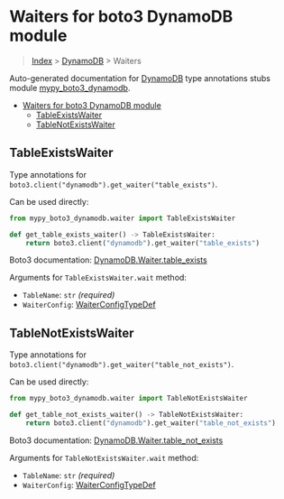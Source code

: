 # Waiters for boto3 DynamoDB module

> [Index](..) > [DynamoDB](.) > Waiters

Auto-generated documentation for
[DynamoDB](https://boto3.amazonaws.com/v1/documentation/api/1.17.78/reference/services/dynamodb.html#DynamoDB)
type annotations stubs module
[mypy_boto3_dynamodb](https://pypi.org/project/mypy-boto3-dynamodb/).

- [Waiters for boto3 DynamoDB module](#waiters-for-boto3-dynamodb-module)
  - [TableExistsWaiter](#tableexistswaiter)
  - [TableNotExistsWaiter](#tablenotexistswaiter)

## TableExistsWaiter

Type annotations for `boto3.client("dynamodb").get_waiter("table_exists")`.

Can be used directly:

```python
from mypy_boto3_dynamodb.waiter import TableExistsWaiter

def get_table_exists_waiter() -> TableExistsWaiter:
    return boto3.client("dynamodb").get_waiter("table_exists")
```

Boto3 documentation:
[DynamoDB.Waiter.table_exists](https://boto3.amazonaws.com/v1/documentation/api/1.17.78/reference/services/dynamodb.html#DynamoDB.Waiter.table_exists)

Arguments for `TableExistsWaiter.wait` method:

- `TableName`: `str` *(required)*
- `WaiterConfig`: [WaiterConfigTypeDef](./type_defs.md#waiterconfigtypedef)

## TableNotExistsWaiter

Type annotations for `boto3.client("dynamodb").get_waiter("table_not_exists")`.

Can be used directly:

```python
from mypy_boto3_dynamodb.waiter import TableNotExistsWaiter

def get_table_not_exists_waiter() -> TableNotExistsWaiter:
    return boto3.client("dynamodb").get_waiter("table_not_exists")
```

Boto3 documentation:
[DynamoDB.Waiter.table_not_exists](https://boto3.amazonaws.com/v1/documentation/api/1.17.78/reference/services/dynamodb.html#DynamoDB.Waiter.table_not_exists)

Arguments for `TableNotExistsWaiter.wait` method:

- `TableName`: `str` *(required)*
- `WaiterConfig`: [WaiterConfigTypeDef](./type_defs.md#waiterconfigtypedef)
